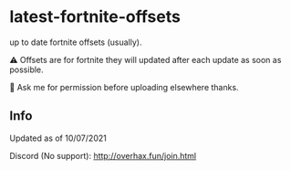 # latest-fortnite-offsets

up to date fortnite offsets (usually). 

⚠️ Offsets are for fortnite they will updated after each update as soon as possible.

📝 Ask me for permission before uploading elsewhere thanks.

## Info
Updated as of 10/07/2021

Discord (No support): http://overhax.fun/join.html
